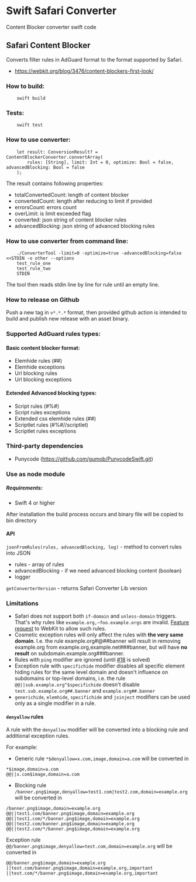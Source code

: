 # Swift Safari Converter

Content Blocker converter swift code


## Safari Content Blocker

Converts filter rules in AdGuard format to the format supported by Safari.
* https://webkit.org/blog/3476/content-blockers-first-look/

### How to build:

```
    swift build
```

### Tests:

```
    swift test
```

### How to use converter:

```
    let result: ConversionResult? = ContentBlockerConverter.convertArray(
        rules: [String], limit: Int = 0, optimize: Bool = false, advancedBlocking: Bool = false
    );
```

The result contains following properties:
- totalConvertedCount: length of content blocker
- convertedCount: length after reducing to limit if provided
- errorsCount: errors count
- overLimit: is limit exceeded flag
- converted: json string of content blocker rules
- advancedBlocking: json string of advanced blocking rules

### How to use converter from command line:

```
    ./ConverterTool -limit=0 -optimize=true -advancedBlocking=false <<STDIN -o other --options
    test_rule_one
    test_rule_two
    STDIN
```

The tool then reads stdin line by line for rule until an empty line.

### How to release on Github

Push a new tag in `v*.*.*` format, then provided github action is intended to build and publish new release with an asset binary.

### Supported AdGuard rules types:

#### Basic content blocker format:

- Elemhide rules (##)
- Elemhide exceptions
- Url blocking rules
- Url blocking exceptions

#### Extended Advanced blocking types:

- Script rules (#%#)
- Script rules exceptions
- Extended css elemhide rules (##)
- Scriptlet rules (#%#//scriptlet)
- Scriptlet rules exceptions

### Third-party dependencies

- Punycode (https://github.com/gumob/PunycodeSwift.git)

### Use as node module

##### Requirements:

* Swift 4 or higher

After installation the build process occurs and binary file will be copied to bin directory

#### API

`jsonFromRules(rules, advancedBlocking, log)` - method to convert rules into JSON
* rules - array of rules
* advancedBlocking - if we need advanced blocking content (boolean)
* logger

`getConverterVersion` - returns Safari Converter Lib version

### Limitations

* Safari does not support both `if-domain` and `unless-domain` triggers. That's why rules like `example.org,~foo.example.orgs` are invalid. [Feature request](https://bugs.webkit.org/show_bug.cgi?id=226076) to WebKit to allow such rules.
* Cosmetic exception rules will only affect the rules with **the very same domain**. I.e. the rule example.org#@##banner will result in removing example.org from example.org,example.net###banner, but will have **no result** on subdomain.example.org###banner.
* Rules with `ping` modifier are ignored (until [#18](https://github.com/AdguardTeam/SafariConverterLib/issues/18) is solved)
* Exception rule with `specifichide` modifier disables all specific element hiding rules for the same level domain and doesn't influence on subdomains or top-level domains, i.e. the rule `@@||sub.example.org^$specifichide` doesn't disable `test.sub.example.org##.banner` and  `example.org##.banner`
* `generichide`, `elemhide`, `specifichide` and `jsinject` modifiers can be used only as a single modifier in a rule.

#### `denyallow` rules

A rule with the `denyallow` modifier will be converted into a blocking rule and additional exception rules.

For example:

* Generic rule `*$denyallow=x.com,image,domain=a.com`  will be converted in
```
*$image,domain=a.com
@@||x.com$image,domain=a.com
```

* Blocking rule `/banner.png$image,denyallow=test1.com|test2.com,domain=example.org` will be converted in
```
/banner.png$image,domain=example.org
@@||test1.com/banner.png$image,domain=example.org
@@||test1.com/*/banner.png$image,domain=example.org
@@||test2.com/banner.png$image,domain=example.org
@@||test2.com/*/banner.png$image,domain=example.org
```
Exception rule `@@/banner.png$image,denyallow=test.com,domain=example.org` will be converted in
```
@@/banner.png$image,domain=example.org
||test.com/banner.png$image,domain=example.org,important
||test.com/*/banner.png$image,domain=example.org,important
```
